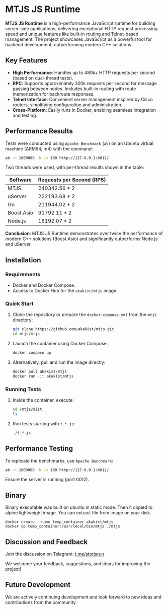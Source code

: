 
# MTJS JS Runtime

**MTJS JS Runtime** is a high-performance JavaScript runtime for building server-side applications, delivering exceptional HTTP request processing speed and unique features like built-in routing and Telnet-based management. The project showcases JavaScript as a powerful tool for backend development, outperforming modern C++ solutions.

## Key Features

- **High Performance**: Handles up to 480k+ HTTP requests per second (based on dual-thread tests).
- **RPC**: Supports approximately 300k requests per second for message passing between nodes. Includes built-in routing with route memorization for backroute responses.
- **Telnet Interface**: Convenient server management inspired by Cisco routers, simplifying configuration and administration.
- **Cross-Platform**: Easily runs in Docker, enabling seamless integration and testing.

## Performance Results

Tests were conducted using `Apache Benchmark` (`ab`) on an Ubuntu virtual machine (ARM64, m4) with the command:

```bash
ab -n 1000000 -k -c 100 http://127.0.0.1:6012/
```

Two threads were used, with per-thread results shown in the table:

| Software                | Requests per Second (RPS) |
|-------------------------|---------------------------|
| MTJS                    | 240342.56 * 2             |
| uServer                 | 222193.68 * 2              |
| Go                      | 211944.02 * 2             |
| Boost.Asio              | 91792.11 * 2              |
| Node.js                 | 18192.07 * 2              |

**Conclusion**: MTJS JS Runtime demonstrates over twice the performance of modern C++ solutions (Boost.Asio) and significantly outperforms Node.js and uServer.

## Installation

### Requirements
- Docker and Docker Compose.
- Access to Docker Hub for the `akakist/mtjs` image.

### Quick Start
1. Clone the repository or prepare the `docker-compose.yml` from the `mtjs` directory:
   ```bash
   git clone https://github.com/akakist/mtjs.git
   cd mtjs/mtjs
   ```
2. Launch the container using Docker Compose:
   ```bash
   docker compose up
   ```
3. Alternatively, pull and run the image directly:
   ```bash
   docker pull akakist/mtjs
   docker run -it akakist/mtjs
   ```

### Running Tests
1. Inside the container, execute:
   ```bash
   cd /mtjs/dist
   ls
   ```
2. Run tests starting with `t_*.js`:
   ```bash
   ./t_*.js
   ```

## Performance Testing
To replicate the benchmarks, use `Apache Benchmark`:
```bash
ab -n 1000000 -k -c 100 http://127.0.0.1:6012/
```
Ensure the server is running (port 6012).

## Binary
Binary executable was built on ubuntu in static mode. Then it copied to alpine lightweight image. You can extract file from image on your disk.
```
docker create --name temp_container akakist/mtjs
docker cp temp_container:/usr/local/bin/mtjs ./mtjs
```

## Discussion and Feedback
Join the discussion on Telegram: [t.me/storjsrun](https://t.me/storjsrun)

We welcome your feedback, suggestions, and ideas for improving the project!

## Future Development
We are actively continuing development and look forward to new ideas and contributions from the community.

